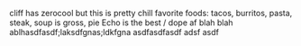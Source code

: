 cliff has zerocool but this is pretty chill
favorite foods: tacos, burritos, pasta, steak, soup is gross, pie 
Echo is the best / dope af
blah blah ablhasdfasdf;laksdfgnas;ldkfgna
asdfasdfasdf
adsf
asdf